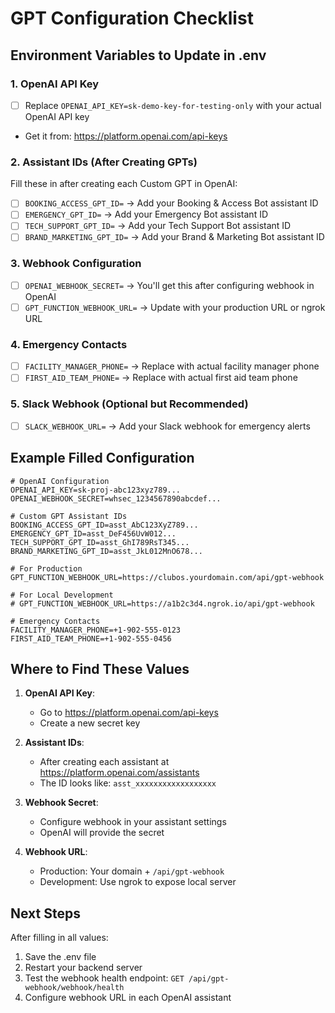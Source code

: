 # GPT Configuration Checklist

## Environment Variables to Update in .env

### 1. OpenAI API Key
- [ ] Replace `OPENAI_API_KEY=sk-demo-key-for-testing-only` with your actual OpenAI API key
- Get it from: https://platform.openai.com/api-keys

### 2. Assistant IDs (After Creating GPTs)
Fill these in after creating each Custom GPT in OpenAI:
- [ ] `BOOKING_ACCESS_GPT_ID=` → Add your Booking & Access Bot assistant ID
- [ ] `EMERGENCY_GPT_ID=` → Add your Emergency Bot assistant ID  
- [ ] `TECH_SUPPORT_GPT_ID=` → Add your Tech Support Bot assistant ID
- [ ] `BRAND_MARKETING_GPT_ID=` → Add your Brand & Marketing Bot assistant ID

### 3. Webhook Configuration
- [ ] `OPENAI_WEBHOOK_SECRET=` → You'll get this after configuring webhook in OpenAI
- [ ] `GPT_FUNCTION_WEBHOOK_URL=` → Update with your production URL or ngrok URL

### 4. Emergency Contacts
- [ ] `FACILITY_MANAGER_PHONE=` → Replace with actual facility manager phone
- [ ] `FIRST_AID_TEAM_PHONE=` → Replace with actual first aid team phone

### 5. Slack Webhook (Optional but Recommended)
- [ ] `SLACK_WEBHOOK_URL=` → Add your Slack webhook for emergency alerts

## Example Filled Configuration

```env
# OpenAI Configuration
OPENAI_API_KEY=sk-proj-abc123xyz789...
OPENAI_WEBHOOK_SECRET=whsec_1234567890abcdef...

# Custom GPT Assistant IDs
BOOKING_ACCESS_GPT_ID=asst_AbC123XyZ789...
EMERGENCY_GPT_ID=asst_DeF456UvW012...
TECH_SUPPORT_GPT_ID=asst_GhI789RsT345...
BRAND_MARKETING_GPT_ID=asst_JkL012MnO678...

# For Production
GPT_FUNCTION_WEBHOOK_URL=https://clubos.yourdomain.com/api/gpt-webhook

# For Local Development
# GPT_FUNCTION_WEBHOOK_URL=https://a1b2c3d4.ngrok.io/api/gpt-webhook

# Emergency Contacts
FACILITY_MANAGER_PHONE=+1-902-555-0123
FIRST_AID_TEAM_PHONE=+1-902-555-0456
```

## Where to Find These Values

1. **OpenAI API Key**: 
   - Go to https://platform.openai.com/api-keys
   - Create a new secret key

2. **Assistant IDs**:
   - After creating each assistant at https://platform.openai.com/assistants
   - The ID looks like: `asst_xxxxxxxxxxxxxxxxxx`

3. **Webhook Secret**:
   - Configure webhook in your assistant settings
   - OpenAI will provide the secret

4. **Webhook URL**:
   - Production: Your domain + `/api/gpt-webhook`
   - Development: Use ngrok to expose local server

## Next Steps

After filling in all values:
1. Save the .env file
2. Restart your backend server
3. Test the webhook health endpoint: `GET /api/gpt-webhook/webhook/health`
4. Configure webhook URL in each OpenAI assistant
